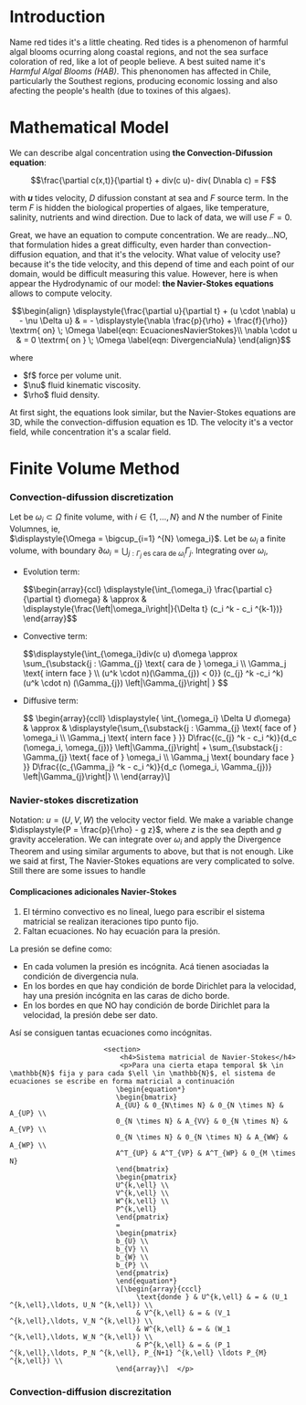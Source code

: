 <h1> Introduction </h1>

Name red tides it's a little cheating. Red tides is a phenomenon of harmful algal blooms ocurring along coastal regions, and not the sea surface coloration of red, like a lot of people believe. A best suited name it's <i>Harmful Algal Blooms (HAB)</i>.
This phenonomen has affected in Chile, particularly the Southest regions, producing economic lossing and also afecting the people's health (due to toxines of this algaes).

<h1> Mathematical Model </h1>

We can describe algal concentration using <b>the Convection-Difussion equation</b>:

$$\frac{\partial c(x,t)}{\partial t}  + div(c u)- div(  D\nabla c) = F$$

with <strong>$u$</strong> tides velocity, $D$ difussion constant at sea and $F$ source term.
In the term $F$ is hidden the biological properties of algaes, like temperature, salinity, nutrients and wind direction.
Due to lack of data, we will use $F=0$.

Great, we have an equation to compute concentration. We are ready...NO, that formulation hides a great difficulty, even harder than convection-diffusion equation,
and that it's the velocity. What value of velocity use? because it's the tide velocity, and this depend of time and each point of our domain, would be difficult measuring this value. However, here is when appear the Hydrodynamic of our model: <b>the Navier-Stokes equations</b> allows to compute velocity.

$$\begin{align}
\displaystyle{\frac{\partial u}{\partial t} + (u \cdot \nabla) u - \nu \Delta u}  & =    - \displaystyle{\nabla \frac{p}{\rho} + \frac{f}{\rho}} 
\textrm{ on} \; \Omega 
\label{eqn: EcuacionesNavierStokes}\\
\nabla \cdot u & =  0  \textrm{ on } \; \Omega 
\label{eqn: DivergenciaNula}
\end{align}$$

where
<ul>
    <li> $f$ force per volume unit. </li>
    <li> $\nu$ fluid kinematic viscosity. </li>
    <li> $\rho$ fluid density. </li>
</ul> 

At first sight, the equations look similar, but the Navier-Stokes equations are 3D, while the convection-diffusion equation es 1D. 
The velocity it's a vector field, while concentration it's a scalar field.

<h1> Finite Volume Method </h1>

<h3> Convection-difussion discretization </h3>

Let be $\omega_i \subset \Omega$ finite volume, with $i \in \{1, \ldots, N\}$ and
$N$ the number of Finite Volumnes, ie,  
$\displaystyle{\Omega = \bigcup_{i=1} ^{N} \omega_i}$. 
Let be $\omega_i$ a finite volume,  with boundary 
$\displaystyle{\partial \omega_i = \bigcup_{j: \Gamma_{j} \text{ es cara de } \omega_i}  \Gamma_{j}}$. 
Integrating over $\omega_i$,

<ul>
    <li> Evolution term: </li>
    <p>$$\begin{array}{ccl}
    \displaystyle{\int_{\omega_i} \frac{\partial c}{\partial t} d\omega} 
    & \approx & \displaystyle{\frac{\left|\omega_i\right|}{\Delta t} (c_i ^k - c_i ^{k-1})}
    \end{array}$$ </p>
    <li> Convective term: </li> 
     <p>$$\displaystyle{\int_{\omega_i}div(c u) d\omega \approx \sum_{\substack{j : \Gamma_{j} \text{ cara de } \omega_i \\
     \Gamma_j \text{ intern face } \\
     (u^k \cdot n)(\Gamma_{j}) < 0}} (c_{j} ^k -c_i ^k) (u^k \cdot n) (\Gamma_{j}) \left|\Gamma_{j}\right| } $$ </p>
     <li> Diffusive term:</li>
     <p> $$ \begin{array}{ccll}
\displaystyle{ \int_{\omega_i} \Delta U d\omega} 
& \approx & \displaystyle{\sum_{\substack{j : \Gamma_{j} \text{ face of }  \omega_i \\  
       \Gamma_j \text{ intern face } }} D\frac{(c_{j} ^k - c_i ^k)}{d_c (\omega_i, \omega_{j})} \left|\Gamma_{j}\right| + 
       \sum_{\substack{j : \Gamma_{j} \text{ face of }  \omega_i \\  
       \Gamma_j \text{ boundary face } }} D\frac{(c_{\Gamma_j} ^k - c_i ^k)}{d_c (\omega_i, \Gamma_{j})} \left|\Gamma_{j}\right|} \\
\end{array}\]</p>
</ul>

<h3> Navier-stokes discretization </h3>

Notation: $u = (U, V, W)$ the velocity vector field.
We make a variable change $\displaystyle{P = \frac{p}{\rho} - g z}$, 
where $z$ is the sea depth and $g$ gravity acceleration.
We can integrate over $\omega_i$ and apply the Divergence Theorem and using similar arguments to above, but that is not enough.
Like we said at first, The Navier-Stokes equations are very complicated to solve. Still there are some issues to handle

<h4>Complicaciones adicionales Navier-Stokes</h4>
                                  <ol>
                                  <li> El término convectivo es no lineal, luego para escribir el sistema matricial se realizan iteraciones tipo punto fijo. </li>
                                  <li> Faltan ecuaciones. No hay ecuación para la presión.</li>
                                  </ol>
                                  <p>La presión se define como: </p>
                                  <ul>
                                      <li> En cada volumen la presión es incógnita. Acá tienen asociadas la condición de divergencia nula. </li>
                                      <li> En los bordes en que hay condición de borde Dirichlet para la velocidad, hay una presión incógnita en las caras de dicho borde. </li>
                                      <li> En los bordes en que NO hay condición de borde Dirichlet para la velocidad, la presión debe ser dato. </li>
                                  </ul>
                                  <p>Así se consiguen tantas ecuaciones como incógnitas.</p>
						   </section>

						   <section>
						       <h4>Sistema matricial de Navier-Stokes</h4>
                               <p>Para una cierta etapa temporal $k \in \mathbb{N}$ fija y para cada $\ell \in \mathbb{N}$, el sistema de ecuaciones se escribe en forma matricial a continuación
                              \begin{equation*}
                              \begin{bmatrix}
                              A_{UU} & 0_{N\times N} & 0_{N \times N} & A_{UP} \\
                              0_{N \times N} & A_{VV} & 0_{N \times N} & A_{VP} \\
                              0_{N \times N} & 0_{N \times N} & A_{WW} & A_{WP} \\
                              A^T_{UP} & A^T_{VP} & A^T_{WP} & 0_{M \times N}
                              \end{bmatrix}
                              \begin{pmatrix}
                              U^{k,\ell} \\
                              V^{k,\ell} \\
                              W^{k,\ell} \\
                              P^{k,\ell}
                              \end{pmatrix}
                              = 
                              \begin{pmatrix}
                              b_{U} \\
                              b_{V} \\
                              b_{W} \\
                              b_{P} \\
                              \end{pmatrix}
                              \end{equation*} 
                              \[\begin{array}{cccl} 
                                   \text{donde } & U^{k,\ell} & = & (U_1 ^{k,\ell},\ldots, U_N ^{k,\ell}) \\
                                   & V^{k,\ell} & = & (V_1 ^{k,\ell},\ldots, V_N ^{k,\ell}) \\ 
                                   & W^{k,\ell} & = & (W_1 ^{k,\ell},\ldots, W_N ^{k,\ell}) \\
                                   & P^{k,\ell} & = & (P_1 ^{k,\ell},\ldots, P_N ^{k,\ell}, P_{N+1} ^{k,\ell} \ldots P_{M} ^{k,\ell}) \\
                              \end{array}\]  </p>

<h3> Convection-diffusion discrezitation </h3>
